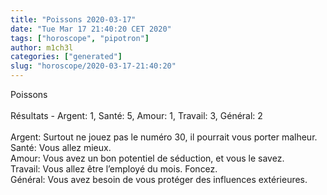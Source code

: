 ```yaml
---
title: "Poissons 2020-03-17"
date: "Tue Mar 17 21:40:20 CET 2020"
tags: ["horoscope", "pipotron"]
author: m1ch3l
categories: ["generated"]
slug: "horoscope/2020-03-17-21:40:20"
---
```


Poissons<br>
<br>
Résultats - Argent: 1, Santé: 5, Amour: 1, Travail: 3, Général: 2<br>
<br>
Argent:  Surtout ne jouez pas le numéro 30, il pourrait vous porter malheur. <br>
Santé:   Vous allez mieux. <br>
Amour:   Vous avez un bon potentiel de séduction, et vous le savez. <br>
Travail: Vous allez être l’employé du mois. Foncez.<br>
Général: Vous avez besoin de vous protéger des influences extérieures.<br>
